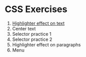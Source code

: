 # CSS Exercises

1. [Highlighter effect on text](highlight-text/README.md)
2. Center text
3. Selector practice 1
4. Selector practice 2
5. Highlighter effect on paragraphs
6. Menu
